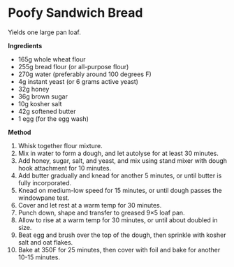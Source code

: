 # Poofy Sandwich Bread

Yields one large pan loaf.

**Ingredients**

* 165g whole wheat flour
* 255g bread flour (or all-purpose flour)
* 270g water (preferably around 100 degrees F)
* 4g instant yeast (or 6 grams active yeast)
* 32g honey
* 36g brown sugar
* 10g kosher salt
* 42g softened butter
* 1 egg (for the egg wash)

**Method**

1. Whisk together flour mixture.
2. Mix in water to form a dough, and let autolyse for at least 30 minutes.
3. Add honey, sugar, salt, and yeast, and mix using stand mixer with dough hook attachment for 10 minutes.
4. Add butter gradually and knead for another 5 minutes, or until butter is fully incorporated.
5. Knead on medium-low speed for 15 minutes, or until dough passes the windowpane test.
6. Cover and let rest at a warm temp for 30 minutes.
7. Punch down, shape and transfer to greased 9×5 loaf pan.
8. Allow to rise at a warm temp for 30 minutes, or until about doubled in size.
9. Beat egg and brush over the top of the dough, then sprinkle with kosher salt and oat flakes.
10. Bake at 350F for 25 minutes, then cover with foil and bake for another 10-15 minutes.

